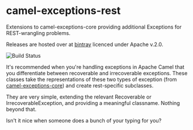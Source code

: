 # camel-exceptions-rest
Extensions to camel-exceptions-core providing additional Exceptions for REST-wrangling problems.

Releases are hosted over at [bintray](https://bintray.com/capgeminiuk/maven/camel-exceptions-rest/view) licenced under Apache v.2.0.

![Build Status](https://travis-ci.org/andrewharmellaw/camel-exceptions-rest.svg?branch=master)

It's recommended when you're handling exceptions in Apache Camel that you differentiate between recoverable and irrecoverable exceptions.  These classes take the representations of these two types of exception (from [camel-exceptions-core](https://github.com/andrewharmellaw/camel-exceptions-core)) and create rest-specific subclasses.  

They are very simple, extending the relevant Recoverable or IrrecoverableException, and providing a meaningful classname.  Nothing beyond that.  

Isn't it nice when someone does a bunch of your typing for you?
